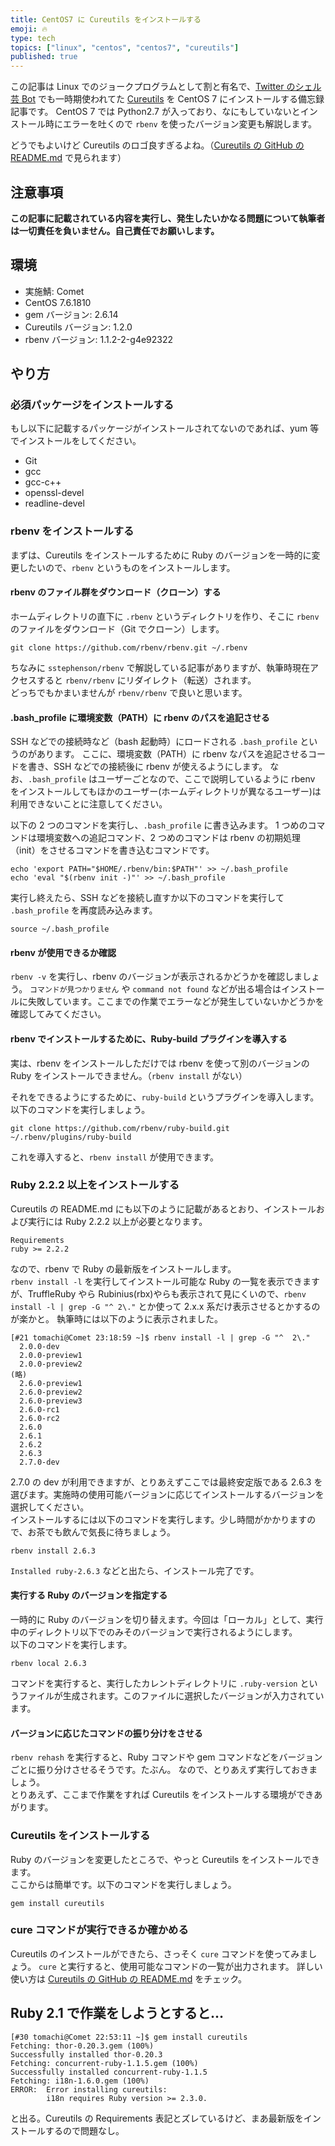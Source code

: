 ```yaml
---
title: CentOS7 に Cureutils をインストールする
emoji: 🔥
type: tech
topics: ["linux", "centos", "centos7", "cureutils"]
published: true
---
```


この記事は Linux でのジョークプログラムとして割と有名で、[Twitter のシェル芸 Bot](https://twitter.com/minyoruminyon) でも一時期使われてた [Cureutils](https://github.com/greymd/cureutils) を CentOS 7 にインストールする備忘録記事です。
CentOS 7 では Python2.7 が入っており、なにもしていないとインストール時にエラーを吐くので `rbenv` を使ったバージョン変更も解説します。

どうでもよいけど Cureutils のロゴ良すぎるよね。（[Cureutils の GitHub の README.md](https://github.com/greymd/cureutils/blob/master/README.md) で見られます）

## 注意事項

**この記事に記載されている内容を実行し、発生したいかなる問題について執筆者は一切責任を負いません。自己責任でお願いします。**

## 環境

- 実施鯖: Comet
- CentOS 7.6.1810
- gem バージョン: 2.6.14
- Cureutils バージョン: 1.2.0
- rbenv バージョン: 1.1.2-2-g4e92322

## やり方

### 必須パッケージをインストールする

もし以下に記載するパッケージがインストールされてないのであれば、yum 等でインストールをしてください。

- Git
- gcc
- gcc-c++
- openssl-devel
- readline-devel

### rbenv をインストールする

まずは、Cureutils をインストールするために Ruby のバージョンを一時的に変更したいので、`rbenv` というものをインストールします。

#### rbenv のファイル群をダウンロード（クローン）する

ホームディレクトリの直下に `.rbenv` というディレクトリを作り、そこに `rbenv` のファイルをダウンロード（Git でクローン）します。

```shell
git clone https://github.com/rbenv/rbenv.git ~/.rbenv
```

ちなみに `sstephenson/rbenv` で解説している記事がありますが、執筆時現在アクセスすると `rbenv/rbenv` にリダイレクト（転送）されます。  
どっちでもかまいませんが `rbenv/rbenv` で良いと思います。

#### .bash_profile に環境変数（PATH）に rbenv のパスを追記させる

SSH などでの接続時など（bash 起動時）にロードされる `.bash_profile` というのがあります。
ここに、環境変数（PATH）に rbenv なパスを追記させるコードを書き、SSH などでの接続後に rbenv が使えるようにします。
なお、`.bash_profile` はユーザーごとなので、ここで説明しているように rbenv をインストールしてもほかのユーザー(ホームディレクトリが異なるユーザー)は利用できないことに注意してください。

以下の 2 つのコマンドを実行し、`.bash_profile` に書き込みます。
1 つめのコマンドは環境変数への追記コマンド、2 つめのコマンドは rbenv の初期処理（init）をさせるコマンドを書き込むコマンドです。

```shell
echo 'export PATH="$HOME/.rbenv/bin:$PATH"' >> ~/.bash_profile
echo 'eval "$(rbenv init -)"' >> ~/.bash_profile
```

実行し終えたら、SSH などを接続し直すか以下のコマンドを実行して `.bash_profile` を再度読み込みます。

```shell
source ~/.bash_profile
```

#### rbenv が使用できるか確認

`rbenv -v` を実行し、rbenv のバージョンが表示されるかどうかを確認しましょう。
`コマンドが見つかりません` や `command not found` などが出る場合はインストールに失敗しています。ここまでの作業でエラーなどが発生していないかどうかを確認してみてください。

#### rbenv でインストールするために、Ruby-build プラグインを導入する

実は、rbenv をインストールしただけでは rbenv を使って別のバージョンの Ruby をインストールできません。（`rbenv install` がない）

それをできるようにするために、`ruby-build` というプラグインを導入します。
以下のコマンドを実行しましょう。

```shell
git clone https://github.com/rbenv/ruby-build.git ~/.rbenv/plugins/ruby-build
```

これを導入すると、`rbenv install` が使用できます。

### Ruby 2.2.2 以上をインストールする

Cureutils の README.md にも以下のように記載があるとおり、インストールおよび実行には Ruby 2.2.2 以上が必要となります。

```text
Requirements
ruby >= 2.2.2
```

なので、rbenv で Ruby の最新版をインストールします。  
`rbenv install -l` を実行してインストール可能な Ruby の一覧を表示できますが、TruffleRuby やら Rubinius(rbx)やらも表示されて見にくいので、`rbenv install -l | grep -G "^ 2\."` とか使って 2.x.x 系だけ表示させるとかするのが楽かと。
執筆時には以下のように表示されました。

```shell
[#21 tomachi@Comet 23:18:59 ~]$ rbenv install -l | grep -G "^  2\."
  2.0.0-dev
  2.0.0-preview1
  2.0.0-preview2
(略)
  2.6.0-preview1
  2.6.0-preview2
  2.6.0-preview3
  2.6.0-rc1
  2.6.0-rc2
  2.6.0
  2.6.1
  2.6.2
  2.6.3
  2.7.0-dev
```

2.7.0 の dev が利用できますが、とりあえずここでは最終安定版である 2.6.3 を選びます。実施時の使用可能バージョンに応じてインストールするバージョンを選択してください。  
インストールするには以下のコマンドを実行します。少し時間がかかりますので、お茶でも飲んで気長に待ちましょう。

```shell
rbenv install 2.6.3
```

`Installed ruby-2.6.3` などと出たら、インストール完了です。

#### 実行する Ruby のバージョンを指定する

一時的に Ruby のバージョンを切り替えます。今回は「ローカル」として、実行中のディレクトリ以下でのみそのバージョンで実行されるようにします。  
 以下のコマンドを実行します。

```shell
rbenv local 2.6.3
```

コマンドを実行すると、実行したカレントディレクトリに `.ruby-version` というファイルが生成されます。このファイルに選択したバージョンが入力されています。

#### バージョンに応じたコマンドの振り分けをさせる

`rbenv rehash` を実行すると、Ruby コマンドや gem コマンドなどをバージョンごとに振り分けさせるそうです。たぶん。
なので、とりあえず実行しておきましょう。  
とりあえず、ここまで作業をすれば Cureutils をインストールする環境ができあがります。

### Cureutils をインストールする

Ruby のバージョンを変更したところで、やっと Cureutils をインストールできます。  
 ここからは簡単です。以下のコマンドを実行しましょう。

```shell
gem install cureutils
```

### cure コマンドが実行できるか確かめる

Cureutils のインストールができたら、さっそく `cure` コマンドを使ってみましょう。
`cure` と実行すると、使用可能なコマンドの一覧が出力されます。
詳しい使い方は [Cureutils の GitHub の README.md](https://github.com/greymd/cureutils/blob/master/README.md) をチェック。

## Ruby 2.1 で作業をしようとすると…

```shell
[#30 tomachi@Comet 22:53:11 ~]$ gem install cureutils
Fetching: thor-0.20.3.gem (100%)
Successfully installed thor-0.20.3
Fetching: concurrent-ruby-1.1.5.gem (100%)
Successfully installed concurrent-ruby-1.1.5
Fetching: i18n-1.6.0.gem (100%)
ERROR:  Error installing cureutils:
        i18n requires Ruby version >= 2.3.0.
```

と出る。Cureutils の Requirements 表記とズレているけど、まあ最新版をインストールするので問題なし。
